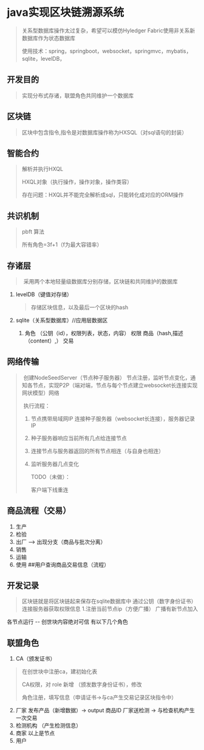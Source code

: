 # java实现区块链溯源系统
> 关系型数据库操作太过复杂，希望可以模仿Hyledger Fabric使用非关系新数据库作为状态数据库
>
> 使用技术：spring，springboot，websocket，springmvc，mybatis，sqlite，levelDB，
## 开发目的
> 实现分布式存诸，联盟角色共同维护一个数据库
## 区块链
> 区块中包含指令,指令是对数据库操作称为HXSQL（对sql语句的封装）
## 智能合约
> 解析并执行HXQL
>
> HXQL对象（执行操作，操作对象，操作类容）
>
> 存在问题：HXQL并不能完全解析成sql，只能转化成对应的ORM操作

## 共识机制

>pbft 算法
>
>所有角色=3f+1（f为最大容错率）

## 存诸层

> ​	采用两个本地轻量级数据库分别存储，区块链和共同维护的数据库

1. levelDB（键值对存储）

   > 存储区块信息，以及最后一个区块的hash

2. sqlite（关系型数据库）//应用层数据区

   1. 角色 （公钥（id），权限列表，状态，内容）
      权限
      商品（hash,描述（content）,）
      交易

## 网络传输

> ​	创建NodeSeedServer（节点种子服务器） 节点注册，监听节点变化，通知各节点，实现P2P（端对端，节点与每个节点建立websocket长连接实现网状模型）网络
>
> ​	执行流程：
>
>    1. 节点携带局域网IP 连接种子服务器（websocket长连接），服务器记录IP
>
>    2. 种子服务器响应当前所有几点给连接节点
>
>    3. 连接节点与服务器返回的所有节点相连（与自身也相连）
>
>    4. 监听服务器几点变化
>
>       TODO（未做）：
>
>       客户端下线重连

## 商品流程（交易）

1. 生产
2. 检验
3. 出厂   --> 出现分支（商品与批次分离）
4. 销售
5. 运输
6. 使用
##用户查询商品交易信息（流程）

## 开发记录

> 区块链就是将区块链起来保存在sqlite数据库中
通过公钥（数字身份证书）连接服务器获取权限信息 
1.注册当前节点ip（方便广播） 广播有新节点加入

各节点运行
-- 创世块内容绝对可信
有以下几个角色

## 联盟角色

1. CA（颁发证书） 
>  在创世块中注册ca，建初始化表
>
>  CA权限，对 role 新增 （颁发数字身份证书），修改
>
>  角色注册，填写信息（申请证书->与ca产生交易记录区块指令中）
2. 厂家
发布产品（新增数据）-> output 商品ID
厂家送检测 -> 与检查机构产生一次交易
3. 检测机构
（产生检测信息）
4. 商家
以上是节点
5. 用户
